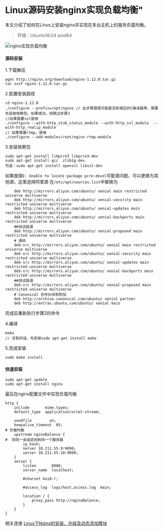 # Linux源码安装nginx实现负载均衡"

本文介绍了如何在Linux上安装nginx并实现在多台主机上的服务负载均衡。

<!-- excerpt -->

> 环境：Ubuntu16.04 amd64

![nginx实现负载均衡](http://upload-images.jianshu.io/upload_images/459563-18a7a55dd2f2ecec.png?imageMogr2/auto-orient/strip%7CimageView2/2/w/1240)



#### 源码安装
1.下载解压

```
wget http://nginx.org/download/nginx-1.12.0.tar.gz
tar zxvf nginx-1.12.0.tar.gz
```
2.配置安装路径

```
cd nginx-1.12.0
./configure --prefix=/opt/nginx // 此步骤报错可能是没有相应的C编译器等，需要先安装依赖包，如果成功，则跳过步骤3
//如果需要ssl使用
./configure --with-http_stub_status_module --with-http_ssl_module  --with-http_realip_module
// 如果需要rtmp，使用
./configure --add-module=/root/nginx-rtmp-module
```

3.安装依赖包

```
sudo apt-get install libpcre3 libpcre3-dev
sudo apt-get install gcc  zlib1g-dev
可选：sudo apt-get install openssl libssl-dev
```

如果报错`E: Unable to locate package pcre-devel`可能源问题，可以更换为其他源，这里选择阿里源
在`/etc/apt/sources.list`中替换为

```
    deb http://mirrors.aliyun.com/ubuntu/ xenial main restricted universe multiverse  
    deb http://mirrors.aliyun.com/ubuntu/ xenial-security main restricted universe multiverse  
    deb http://mirrors.aliyun.com/ubuntu/ xenial-updates main restricted universe multiverse  
    deb http://mirrors.aliyun.com/ubuntu/ xenial-backports main restricted universe multiverse  
    ##测试版源  
    deb http://mirrors.aliyun.com/ubuntu/ xenial-proposed main restricted universe multiverse  
    # 源码  
    deb-src http://mirrors.aliyun.com/ubuntu/ xenial main restricted universe multiverse  
    deb-src http://mirrors.aliyun.com/ubuntu/ xenial-security main restricted universe multiverse  
    deb-src http://mirrors.aliyun.com/ubuntu/ xenial-updates main restricted universe multiverse  
    deb-src http://mirrors.aliyun.com/ubuntu/ xenial-backports main restricted universe multiverse  
    ##测试版源  
    deb-src http://mirrors.aliyun.com/ubuntu/ xenial-proposed main restricted universe multiverse  
    # Canonical 合作伙伴和附加  
    deb http://archive.canonical.com/ubuntu/ xenial partner  
    deb http://extras.ubuntu.com/ubuntu/ xenial main
```
完成后重新执行步骤2的命令

4.编译

```
make
// 没有的话，先安装sudo apt-get install make
```
5.完成安装

```
sudo make install
```
#### 快速安装

```
sudo apt-get update
sudo apt-get install nginx
```

最后在nginx配置文件中实现负载均衡

```
http {
    include       mime.types;
    default_type  application/octet-stream;

    sendfile        on;
    keepalive_timeout  65;
# 负载均衡
    upstream nginxBalance {
#  将同一会话定向到同一个服务器
        ip_hash;
        server 10.211.55.9:9090;
        server 10.211.55.10:9090;
    }
    server {
        listen       8080;
        server_name  localhost;

        #charset koi8-r;

        #access_log  logs/host.access.log  main;

        location / {
            proxy_pass http://nginxBalance;
        }
    }
}
```


相关连接
[Linux下Nginx的安装、升级及动态添加模块](https://segmentfault.com/a/1190000006755963)

